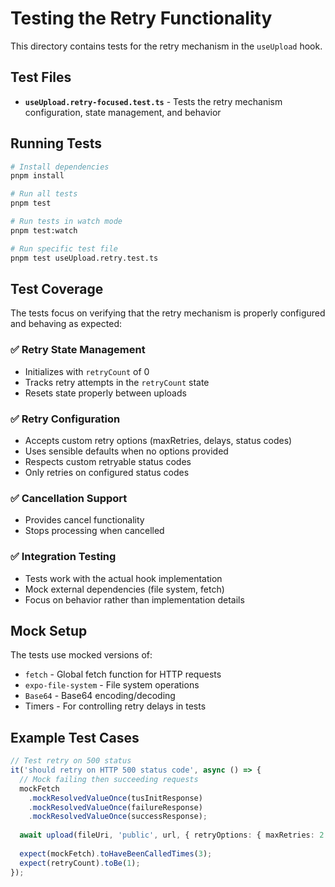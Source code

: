 # Testing the Retry Functionality

This directory contains tests for the retry mechanism in the `useUpload` hook.

## Test Files

- **`useUpload.retry-focused.test.ts`** - Tests the retry mechanism configuration, state management, and behavior

## Running Tests

```bash
# Install dependencies
pnpm install

# Run all tests
pnpm test

# Run tests in watch mode
pnpm test:watch

# Run specific test file
pnpm test useUpload.retry.test.ts
```

## Test Coverage

The tests focus on verifying that the retry mechanism is properly configured and behaving as expected:

### ✅ Retry State Management
- Initializes with `retryCount` of 0
- Tracks retry attempts in the `retryCount` state
- Resets state properly between uploads

### ✅ Retry Configuration
- Accepts custom retry options (maxRetries, delays, status codes)
- Uses sensible defaults when no options provided
- Respects custom retryable status codes
- Only retries on configured status codes

### ✅ Cancellation Support
- Provides cancel functionality
- Stops processing when cancelled

### ✅ Integration Testing
- Tests work with the actual hook implementation
- Mock external dependencies (file system, fetch)
- Focus on behavior rather than implementation details

## Mock Setup

The tests use mocked versions of:
- `fetch` - Global fetch function for HTTP requests
- `expo-file-system` - File system operations
- `Base64` - Base64 encoding/decoding
- Timers - For controlling retry delays in tests

## Example Test Cases

```typescript
// Test retry on 500 status
it('should retry on HTTP 500 status code', async () => {
  // Mock failing then succeeding requests
  mockFetch
    .mockResolvedValueOnce(tusInitResponse)
    .mockResolvedValueOnce(failureResponse) 
    .mockResolvedValueOnce(successResponse);
    
  await upload(fileUri, 'public', url, { retryOptions: { maxRetries: 2 } });
  
  expect(mockFetch).toHaveBeenCalledTimes(3);
  expect(retryCount).toBe(1);
});
```